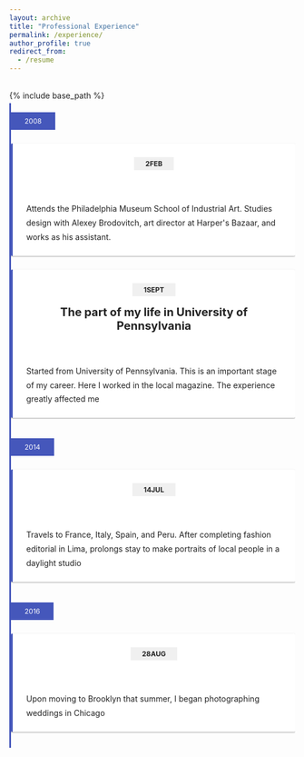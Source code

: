 ```yaml
---
layout: archive
title: "Professional Experience"
permalink: /experience/
author_profile: true
redirect_from:
  - /resume
---
```


{% include base_path %}





<style type="text/css">
        /*
!!!!
This pen is being refactored
!!!!
*/

/*
=====
DEPENDENCES
=====
*/

.r-title{
  margin-top: var(--rTitleMarginTop, 0) !important;
  margin-bottom: var(--rTitleMarginBottom, 0) !important;
}


p:not([class]){
  line-height: var(--cssTypographyLineHeight, 1.78);
  margin-top: var(--cssTypographyBasicMargin, 1em);
  margin-bottom: 0;
}

p:not([class]):first-child{
  margin-top: 0;
}

/*
text component
*/

.text{
  display: var(--textDisplay, inline-flex);
  font-size: var(--textFontSize, 1rem);  
}

/*
time component
*/

/*
core styles
*/

.time{
  display: var(--timeDisplay, inline-flex);
}

/*
extensions
*/

.time__month{
  
}

/*
skin
*/

.time{
  padding: var(--timePadding, .25rem 1.25rem .25rem);
  background-color: var(--timeBackgroundColor, #f0f0f0);

  font-size: var(--timeFontSize, .75rem);
  font-weight: var(--timeFontWeight, 700);
  text-transform: var(--timeTextTransform, uppercase);
  color: var(--timeColor, currentColor);
}

/*
card component
*/

/*
core styles
*/

.card{
  padding: var(--timelineCardPadding, 1.5rem 1.5rem 1.25rem);
}

.card__content{
  margin-top: var(--cardContentMarginTop, .5rem);
}

/*
skin
*/

.card{
  border-radius: var(--timelineCardBorderRadius, 2px);
  border-left: var(--timelineCardBorderLeftWidth, 3px) solid var(--timelineCardBorderLeftColor, var(--uiTimelineMainColor));
  box-shadow: var(--timelineCardBoxShadow, 0 1px 3px 0 rgba(0, 0, 0, .12), 0 1px 2px 0 rgba(0, 0, 0, .24));
  background-color: var(--timelineCardBackgroundColor, #fff);
}

/*
extensions
*/

.card__title{
  --rTitleMarginTop: var(--cardTitleMarginTop, 1rem);
  font-size: var(--cardTitleFontSize, 1.25rem);
}

/*
=====
CORE STYLES
=====
*/

.timeline{
  display: var(--timelineDisplay, grid);
  grid-row-gap: var(--timelineGroupsGap, 2rem);
}

/*
1. If timeline__year isn't displaed the gap between it and timeline__cards isn't displayed too
*/

.timeline__year{
  margin-bottom: 1.25rem; /* 1 */
}

.timeline__cards{
  display: var(--timeloneCardsDisplay, grid);
  grid-row-gap: var(--timeloneCardsGap, 1.5rem);
}


/*
=====
SKIN
=====
*/

.timeline{
  --uiTimelineMainColor: var(--timelineMainColor, #222);
  --uiTimelineSecondaryColor: var(--timelineSecondaryColor, #fff);

  border-left: var(--timelineLineWidth, 3px) solid var(--timelineLineBackgroundColor, var(--uiTimelineMainColor));
  padding-top: 1rem;
  padding-bottom: 1.5rem;
}

.timeline__year{
  --timePadding: var(--timelineYearPadding, .5rem 1.5rem);
  --timeColor: var(--uiTimelineSecondaryColor);
  --timeBackgroundColor: var(--uiTimelineMainColor);
  --timeFontWeight: var(--timelineYearFontWeight, 400);
}

.timeline__card{
  position: relative;
}

/*
1. Stoping cut box shadow
*/

.timeline__cards{
  overflow: hidden;
  padding-top: .25rem; /* 1 */
  padding-bottom: .25rem; /* 1 */
}

.timeline__card::before{
  content: "";
  width: 100%;
  height: var(--timelineCardLineWidth, 2px);
  background-color: var(--timelineCardLineBackgroundColor, var(--uiTimelineMainColor));

  position: absolute;
  top: var(--timelineCardLineTop, 1rem);
  left: -50%;
  z-index: -1;
}

/*
=====
SETTINGS
=====
*/
/**/
.timeline{
  --timelineMainColor: #4557bb;
}

/*
=====
DEMO
=====
*/

body{
  font-family: -apple-system, BlinkMacSystemFont, Segoe UI, Roboto, Open Sans, Ubuntu, Fira Sans, Helvetica Neue, sans-serif;
  color: #222;
  margin: 0;
  display: flex;
  flex-direction: column;
}

p{
  margin-top: 0;
  margin-bottom: 1rem;
  line-height: 1.5;
}

p:last-child{
  margin-bottom: 0;
}

.page{
  margin-left: auto;
  margin-right: auto;
}


.substack{
  border:1px solid #EEE; 
  background-color: #fff;
  width: 100%;
  max-width: 480px;
  height: 280px;
  margin: 1rem auto;;
}


.linktr{
  display: flex;
  justify-content: flex-end;
  padding: 2rem;
  text-align: center;
}

.linktr__goal{
  background-color: rgb(209, 246, 255);
  color: rgb(8, 49, 112);
  box-shadow: rgb(8 49 112 / 24%) 0px 2px 8px 0px;
  border-radius: 2rem;
  padding: .75rem 1.5rem;
}

.r-link{
    --uirLinkDisplay: var(--rLinkDisplay, inline-flex);
    --uirLinkTextColor: var(--rLinkTextColor);
    --uirLinkTextDecoration: var(--rLinkTextDecoration, none);

    display: var(--uirLinkDisplay) !important;
    color: var(--uirLinkTextColor) !important;
    text-decoration: var(--uirLinkTextDecoration) !important;
}
    </style>

    
<div class="page">
  <div class="timeline">
    <div class="timeline__group">
      <span class="timeline__year time" aria-hidden="true">2008</span>
      <div class="timeline__cards">
        <div class="timeline__card card">
          <header class="card__header">
            <time class="time" datetime="2008-02-02">
              <span class="time__day">2</span>
              <span class="time__month">Feb</span>
            </time>
          </header>
          <div class="card__content">
            <p>Attends the Philadelphia Museum School of Industrial Art. Studies design with Alexey Brodovitch, art director at Harper's Bazaar, and works as his assistant.</p>
          </div>
        </div>
        <div class="timeline__card card">
          <header class="card__header">
            <time class="time" datetime="2008-09-01">
              <span class="time__day">1</span>
              <span class="time__month">Sept</span>
            </time>
            <h3 class="card__title r-title">The part of my life in University of Pennsylvania</h3>
          </header>
          <div class="card__content">
            <p>Started from University of Pennsylvania. This is an important stage of my career. Here I worked in the local magazine. The experience greatly affected me</p>
          </div>
        </div>
      </div>
    </div>
    <div class="timeline__group">
      <span class="timeline__year time" aria-hidden="true">2014</span>
      <div class="timeline__cards">
        <div class="timeline__card card">
          <header class="card__header">
            <time class="time" datetime="2008-07-14">
              <span class="time__day">14</span>
              <span class="time__month">Jul</span>
            </time>
          </header>
          <div class="card__content">
            <p>Travels to France, Italy, Spain, and Peru. After completing fashion editorial in Lima, prolongs stay to make portraits of local people in a daylight studio</p>
          </div>
        </div>
      </div>
    </div>
    <div class="timeline__group">
      <span class="timeline__year time" aria-hidden="true">2016</span>
      <div class="timeline__cards">
        <div class="timeline__card card">
          <header class="card__header">
            <time class="time" datetime="2008-08-18">
              <span class="time__day">28</span>
              <span class="time__month">Aug</span>
            </time>          
          </header>
          <div class="card__content">
            <p>Upon moving to Brooklyn that summer, I began photographing weddings in Chicago</p>
          </div>
        </div>
      </div>
    </div>
  </div>
</div>



